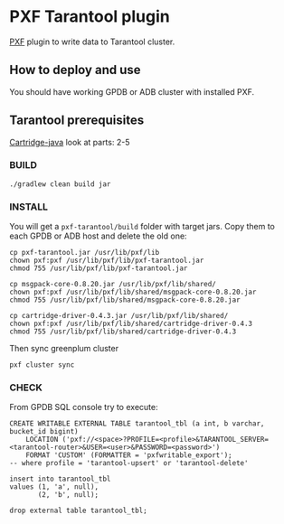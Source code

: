 # PXF Tarantool plugin

[PXF](https://gpdb.docs.pivotal.io/6-8/pxf/overview_pxf.html) plugin to write data to Tarantool cluster.

## How to deploy and use

You should have working GPDB or ADB cluster with installed PXF.

## Tarantool prerequisites

[Cartridge-java](https://github.com/tarantool/cartridge-java) look at parts: 2-5

### BUILD

```shell script
./gradlew clean build jar
```

### INSTALL

You will get a `pxf-tarantool/build` folder with target jars. Copy them to each GPDB or ADB host and delete the old one:

```shell script
cp pxf-tarantool.jar /usr/lib/pxf/lib
chown pxf:pxf /usr/lib/pxf/lib/pxf-tarantool.jar
chmod 755 /usr/lib/pxf/lib/pxf-tarantool.jar

cp msgpack-core-0.8.20.jar /usr/lib/pxf/lib/shared/
chown pxf:pxf /usr/lib/pxf/lib/shared/msgpack-core-0.8.20.jar
chmod 755 /usr/lib/pxf/lib/shared/msgpack-core-0.8.20.jar

cp cartridge-driver-0.4.3.jar /usr/lib/pxf/lib/shared/
chown pxf:pxf /usr/lib/pxf/lib/shared/cartridge-driver-0.4.3
chmod 755 /usr/lib/pxf/lib/shared/cartridge-driver-0.4.3
```

Then sync greenplum cluster

```shell script
pxf cluster sync
```

### CHECK

From GPDB SQL console try to execute:

```greenplum
CREATE WRITABLE EXTERNAL TABLE tarantool_tbl (a int, b varchar, bucket_id bigint)
    LOCATION ('pxf://<space>?PROFILE=<profile>&TARANTOOL_SERVER=<tarantool-router>&USER=<user>&PASSWORD=<password>')
    FORMAT 'CUSTOM' (FORMATTER = 'pxfwritable_export');
-- where profile = 'tarantool-upsert' or 'tarantool-delete'

insert into tarantool_tbl
values (1, 'a', null),
       (2, 'b', null);

drop external table tarantool_tbl;
```
